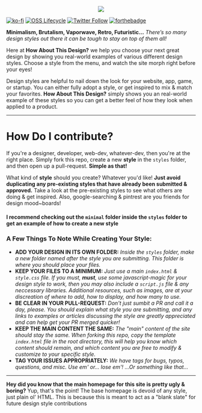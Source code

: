 <p align="center">
  <img src="Logo.svg">
  
[![ko-fi](https://www.ko-fi.com/img/githubbutton_sm.svg)](https://ko-fi.com/B0B814SV0) [![OSS Lifecycle](https://img.shields.io/osslifecycle/StuffBySpencer/how-about-this-design?color=%238c52f7&style=for-the-badge)](https://github.com/StuffBySpencer/how-about-this-design/blob/master/OSSMETADATA) [![Twitter Follow](https://img.shields.io/twitter/follow/siredspace?color=%238c52f7&label=%F0%9F%90%A6%20twitter&logoColor=%238c52f7&style=for-the-badge)](https://twitter.com/siredspace) [![forthebadge](https://forthebadge.com/images/badges/powered-by-pull-requests.svg)](https://forthebadge.com)
</p>

**Minimalism, Brutalism, Vaporwave, Retro, Futuristic...** *There’s so many design styles out there it can be tough to stay on top of them all!*

Here at **How About This Design?** we help you choose your next great design by showing you real-world examples of various different design styles. Choose a style from the menu, and watch the site morph right before your eyes!

Design styles are helpful to nail down the look for your website, app, game, or startup. You can either fully adopt a style, or get inspired to mix & match your favorites. **How About This Design?** simply shows you an real-world example of these styles so you can get a better feel of how they look when applied to a product.

***

# How Do I contribute?
If you're a designer, developer, web-dev, whatever-dev, then you're at the right place. Simply fork this repo, create a new **style** in the `styles` folder, and then open up a pull-request. **Simple as that!**

What kind of **style** should you create? Whatever you'd like! **Just avoid duplicating any pre-existing styles that have already been submitted & approved.** Take a look at the pre-existing styles to see what others are doing & get inspired. Also, google-searching & pintrest are you friends for design mood~boards!

#### I recommend checking out the `minimal` folder inside the `styles` folder to get an example of how to create a new style

### A Few Things To Note While Creating Your Style:
- **ADD YOUR DESIGN IN ITS OWN FOLDER:** *Inside the `styles` folder, make a new folder named after the style you are submitting. This folder is where you should place your files.*
- **KEEP YOUR FILES TO A MINIMUM:** *Just use a main `index.html` & `style.css` file. If you must, **must**, use some javascript-magic for your design style to work, then you may also include a `script.js` file & any neccessary libraries. Additional resources, such as images, are at your discreation of where to add, how to display, and how many to use.*
- **BE CLEAR IN YOUR PULL-REQUEST:** *Don't just sumbit a PR and call it a day, please. You should explain what style you are submitting, and any links to examples or articles discussing the style are greatly appreciated and can help get your PR merged quicker!*
- **KEEP THE MAIN CONTENT THE SAME:** *The "main" content of the site should stay the same. When forking this repo, copy the template `index.html` file in the root directory, this will help you know which content should remain, and which content you are free to modify & customize to your specific style.*
- **TAG YOUR ISSUES APPROPRIATELY:** *We have tags for bugs, typos, questions, and misc. Use em' or... lose em'! ...Or something like that...*

***

**Hey did you know that the main homepage for this site is pretty ugly & boring?**
Yup, that's the point! The base homepage is devoid of any style, just plain ol' HTML. This is because this is meant to act as a "blank slate" for future design style contributions
